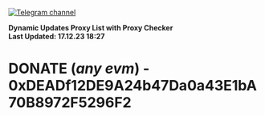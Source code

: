 [![Telegram channel](https://img.shields.io/endpoint?url=https://runkit.io/damiankrawczyk/telegram-badge/branches/master?url=https://t.me/n4z4v0d)](https://t.me/n4z4v0d) 

**Dynamic Updates Proxy List with Proxy Checker**  
**Last Updated: 17.12.23 18:27**

# DONATE (_any evm_) - 0xDEADf12DE9A24b47Da0a43E1bA70B8972F5296F2
